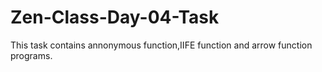 # Zen-Class-Day-04-Task
This task contains annonymous function,IIFE function and arrow function programs.
